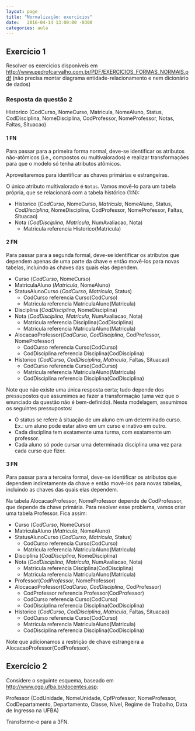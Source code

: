 ```yaml
---
layout: page
title: "Normalização: exercícios"
date:   2016-04-14 13:00:00 -0300
categories: aula
---
```


## Exercício 1

Resolver os exercícios disponíveis em <http://www.pedrofcarvalho.com.br/PDF/EXERCICIOS_FORMAS_NORMAIS.pdf> (não precisa montar diagrama entidade-relacionamento e nem dicionário de dados)

<!-- Outro: http://docente.ifrn.edu.br/nickersonferreira/disciplinas/programacao-com-acesso-a-banco-de-dados-3o-ano/lista-de-exercicios-01-normalizacao/view -->

### Resposta da questão 2

Historico (CodCurso, NomeCurso, Matricula, NomeAluno, Status, CodDisciplina, NomeDisciplina, CodProfessor, NomeProfessor, Notas, Faltas, Situacao)

#### 1 FN

Para passar para a primeira forma normal, deve-se identificar os atributos não-atômicos (i.e., compostos ou multivalorados) e realizar transformações para que o modelo só tenha atributos atômicos.

Aproveitaremos para identificar as chaves primárias e estrangeiras.

O único atributo multivalorado é `Notas`. Vamos movê-lo para um tabela própria, que se relacionará com a tabela histórico (1:N):


- Historico (_CodCurso_, NomeCurso, _Matricula_, NomeAluno, Status, _CodDisciplina_, NomeDisciplina, CodProfessor, NomeProfessor, Faltas, Situacao)
- Nota (_CodDisciplina_, _Matricula_, NumAvaliacao, Nota)
    - Matricula referencia Historico(Matricula)

#### 2 FN

Para passar para a segunda formal, deve-se identificar os atributos que dependem apenas de uma parte da chave e então movê-los para novas tabelas, incluindo as chaves das quais elas dependem.

- Curso (_CodCurso_, NomeCurso)
- MatriculaAluno (_Matricula_, NomeAluno)
- StatusAlunoCurso (_CodCurso_, _Matricula_, Status)
    + CodCurso referencia Curso(CodCurso)
    + Matricula referencia MatriculaAluno(Matricula)
- Disciplina (_CodDisciplina_, NomeDisciplina)
- Nota (_CodDisciplina_, _Matricula_, NumAvaliacao, Nota)
    - Matricula referencia Disciplina(CodDisciplina)
    - Matricula referencia MatriculaAluno(Matricula)
- AlocacaoProfessor(_CodCurso_, _CodDisciplina_, CodProfessor, NomeProfessor)
    + CodCurso referencia Curso(CodCurso)
    + CodDisciplina referencia Disciplina(CodDisciplina)
- Historico (_CodCurso_, _CodDisciplina_, _Matricula_, Faltas, Situacao)
    + CodCurso referencia Curso(CodCurso)
    + Matricula referencia MatriculaAluno(Matricula)
    + CodDisciplina referencia Disciplina(CodDisciplina)

Note que não existe uma única resposta certa; tudo depende dos pressupostos que assumimos ao fazer a transformação (uma vez que o enunciado da questão não é bem-definido). Nesta modelagem, assumimos os seguintes pressupostos:

- O status se refere à situação de um aluno em um determinado curso. Ex.: um aluno pode estar ativo em um curso e inativo em outro.
- Cada disciplina tem exatamente uma turma, com exatamente um professor.
- Cada aluno só pode cursar uma determinada disciplina uma vez para cada curso que fizer.

#### 3 FN

Para passar para a terceira formal, deve-se identificar os atributos que dependem indiretamente da chave e então movê-los para novas tabelas, incluindo as chaves das quais elas dependem.

Na tabela AlocacaoProfessor, NomeProfessor depende de CodProfessor, que depende da chave primária. Para resolver esse problema, vamos criar uma tabela Professor. Fica assim:

- Curso (_CodCurso_, NomeCurso)
- MatriculaAluno (_Matricula_, NomeAluno)
- StatusAlunoCurso (_CodCurso_, _Matricula_, Status)
    + CodCurso referencia Curso(CodCurso)
    + Matricula referencia MatriculaAluno(Matricula)
- Disciplina (_CodDisciplina_, NomeDisciplina)
- Nota (_CodDisciplina_, _Matricula_, NumAvaliacao, Nota)
    - Matricula referencia Disciplina(CodDisciplina)
    - Matricula referencia MatriculaAluno(Matricula)
- Professor(_CodProfessor_, NomeProfessor)
- AlocacaoProfessor(_CodCurso_, _CodDisciplina_, CodProfessor)
    + CodProfessor referencia Professor(CodProfessor)
    + CodCurso referencia Curso(CodCurso)
    + CodDisciplina referencia Disciplina(CodDisciplina)
- Historico (_CodCurso_, _CodDisciplina_, _Matricula_, Faltas, Situacao)
    + CodCurso referencia Curso(CodCurso)
    + Matricula referencia MatriculaAluno(Matricula)
    + CodDisciplina referencia Disciplina(CodDisciplina)

Note que adicionamos a restrição de chave estrangeira a AlocacaoProfessor(CodProfessor).

## Exercício 2

Considere o seguinte esquema, baseado em <http://www.cgp.ufba.br/docentes.asp>:

Professor (CodUnidade, NomeUnidade, CpfProfessor, NomeProfessor, CodDepartamento, Departamento, Classe, Nível, Regime de Trabalho, Data de Ingresso na UFBA)

Transforme-o para a 3FN.

